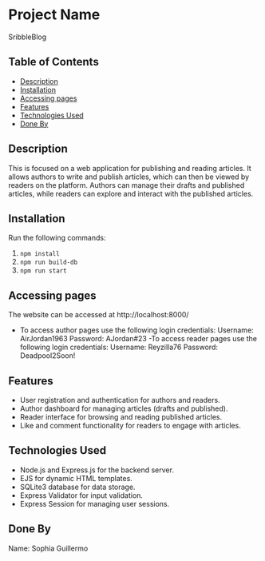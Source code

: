 # Project Name
SribbleBlog

## Table of Contents
- [Description](#description)
- [Installation](#installation)
- [Accessing pages](#accessing-pages)
- [Features](#features)
- [Technologies Used](#technologies-used)
- [Done By](#done-by)

## Description
This is focused on a web application for publishing and reading articles. It allows authors to write and publish articles, which can then be viewed by readers on the platform. Authors can manage their drafts and published articles, while readers can explore and interact with the published articles.

## Installation
Run the following commands:
1. ```npm install```
2. ```npm run build-db```
3. ```npm run start```

## Accessing pages
The website can be accessed at http://localhost:8000/
- To access author pages use the following login credentials:
Username: AirJordan1963
Password: AJordan#23
-To access reader pages use the following login credentials:
Username: Reyzilla76 
Password: Deadpool2Soon!

## Features
- User registration and authentication for authors and readers.
- Author dashboard for managing articles (drafts and published).
- Reader interface for browsing and reading published articles.
- Like and comment functionality for readers to engage with articles.

## Technologies Used
- Node.js and Express.js for the backend server.
- EJS for dynamic HTML templates.
- SQLite3 database for data storage.
- Express Validator for input validation.
- Express Session for managing user sessions.

## Done By
Name: Sophia Guillermo
